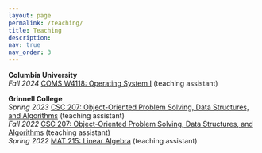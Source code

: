 ```yaml
---
layout: page
permalink: /teaching/
title: Teaching
description:
nav: true
nav_order: 3
---
```


**Columbia University**  
_Fall 2024_ [COMS W4118: Operating System I](https://www.cs.columbia.edu/~nieh/teaching/w4118/) (teaching assistant)

**Grinnell College**  
_Spring 2023_ [CSC 207: Object-Oriented Problem Solving, Data Structures, and Algorithms](https://eliott-fernanda.cs.grinnell.edu/home/207_java/) (teaching assistant)  
_Fall 2022_ [CSC 207: Object-Oriented Problem Solving, Data Structures, and Algorithms](https://jimenezp.cs.grinnell.edu/Courses/CSC207/2022Fa/syllabus/) (teaching assistant)  
_Spring 2022_ [MAT 215: Linear Algebra]() (teaching assistant)
